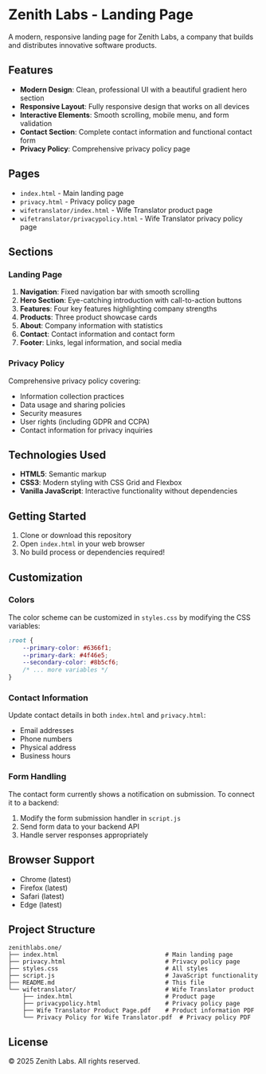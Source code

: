 # Zenith Labs - Landing Page

A modern, responsive landing page for Zenith Labs, a company that builds and distributes innovative software products.

## Features

- **Modern Design**: Clean, professional UI with a beautiful gradient hero section
- **Responsive Layout**: Fully responsive design that works on all devices
- **Interactive Elements**: Smooth scrolling, mobile menu, and form validation
- **Contact Section**: Complete contact information and functional contact form
- **Privacy Policy**: Comprehensive privacy policy page

## Pages

- `index.html` - Main landing page
- `privacy.html` - Privacy policy page
- `wifetranslator/index.html` - Wife Translator product page
- `wifetranslator/privacypolicy.html` - Wife Translator privacy policy page

## Sections

### Landing Page

1. **Navigation**: Fixed navigation bar with smooth scrolling
2. **Hero Section**: Eye-catching introduction with call-to-action buttons
3. **Features**: Four key features highlighting company strengths
4. **Products**: Three product showcase cards
5. **About**: Company information with statistics
6. **Contact**: Contact information and contact form
7. **Footer**: Links, legal information, and social media

### Privacy Policy

Comprehensive privacy policy covering:
- Information collection practices
- Data usage and sharing policies
- Security measures
- User rights (including GDPR and CCPA)
- Contact information for privacy inquiries

## Technologies Used

- **HTML5**: Semantic markup
- **CSS3**: Modern styling with CSS Grid and Flexbox
- **Vanilla JavaScript**: Interactive functionality without dependencies

## Getting Started

1. Clone or download this repository
2. Open `index.html` in your web browser
3. No build process or dependencies required!

## Customization

### Colors

The color scheme can be customized in `styles.css` by modifying the CSS variables:

```css
:root {
    --primary-color: #6366f1;
    --primary-dark: #4f46e5;
    --secondary-color: #8b5cf6;
    /* ... more variables */
}
```

### Contact Information

Update contact details in both `index.html` and `privacy.html`:
- Email addresses
- Phone numbers
- Physical address
- Business hours

### Form Handling

The contact form currently shows a notification on submission. To connect it to a backend:

1. Modify the form submission handler in `script.js`
2. Send form data to your backend API
3. Handle server responses appropriately

## Browser Support

- Chrome (latest)
- Firefox (latest)
- Safari (latest)
- Edge (latest)

## Project Structure

```
zenithlabs.one/
├── index.html                              # Main landing page
├── privacy.html                            # Privacy policy page
├── styles.css                              # All styles
├── script.js                               # JavaScript functionality
├── README.md                               # This file
└── wifetranslator/                         # Wife Translator product
    ├── index.html                          # Product page
    ├── privacypolicy.html                  # Privacy policy page
    ├── Wife Translator Product Page.pdf    # Product information PDF
    └── Privacy Policy for Wife Translator.pdf  # Privacy policy PDF
```

## License

© 2025 Zenith Labs. All rights reserved.


